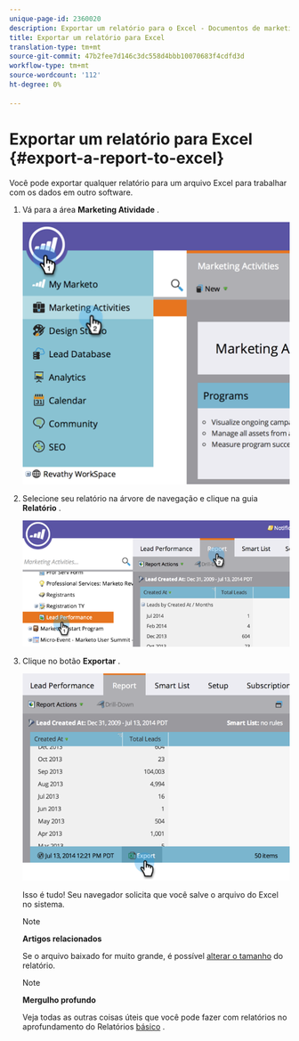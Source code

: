 ```yaml
---
unique-page-id: 2360020
description: Exportar um relatório para o Excel - Documentos de marketing - Documentação do produto
title: Exportar um relatório para Excel
translation-type: tm+mt
source-git-commit: 47b2fee7d146c3dc558d4bbb10070683f4cdfd3d
workflow-type: tm+mt
source-wordcount: '112'
ht-degree: 0%

---
```



# Exportar um relatório para Excel {#export-a-report-to-excel}

Você pode exportar qualquer relatório para um arquivo Excel para trabalhar com os dados em outro software.

1. Vá para a área **Marketing Atividade** .

   ![](assets/image2014-9-16-13-3a11-3a14.png)

1. Selecione seu relatório na árvore de navegação e clique na guia **Relatório** .

   ![](assets/image2014-9-16-13-3a11-3a18.png)

1. Clique no botão **Exportar** .

   ![](assets/image2014-9-16-13-3a11-3a21.png)

   Isso é tudo! Seu navegador solicita que você salve o arquivo do Excel no sistema.

   >[!NOTE]
   >
   >**Artigos relacionados**
   >
   >
   >Se o arquivo baixado for muito grande, é possível [alterar o tamanho](../../../../product-docs/reporting/basic-reporting/editing-reports/configure-report-size.md) do relatório.

   >[!NOTE]
   >
   >**Mergulho profundo**
   >
   >
   >Veja todas as outras coisas úteis que você pode fazer com relatórios no aprofundamento do Relatórios [básico](http://docs.marketo.com/display/docs/basic+reporting) .

